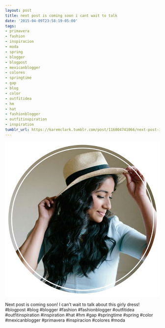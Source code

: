 ```yaml
---
layout: post
title: next post is coming soon i cant wait to talk
date: '2015-04-09T23:58:19-05:00'
tags:
- primavera
- fashion
- inspiracion
- moda
- spring
- blogger
- blogpost
- mexicanblogger
- colores
- springtime
- gap
- blog
- color
- outfitidea
- hm
- hat
- fashionblogger
- outfitinspiration
- inspiration
tumblr_url: https://karemclark.tumblr.com/post/116004741066/next-post-is-coming-soon-i-cant-wait-to-talk
---
```

 ![](/tumblr_files/tumblr_nmkr57jomc1u2lcj1o1_640.jpg)  

Next post is coming soon! I can’t wait to talk about this girly dress! #blogpost #blog #blogger #fashion #fashionblogger #outfitidea #outfitinspiration #inspiration #hat #hm #gap #springtime #spring #color #mexicanblogger #primavera #inspiracion #colores #moda

